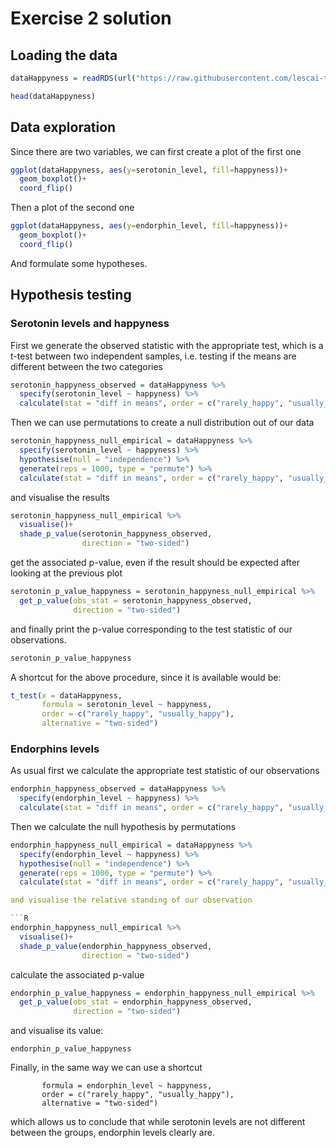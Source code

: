 # Exercise 2 solution

## Loading the data


```R
dataHappyness = readRDS(url("https://raw.githubusercontent.com/lescai-teaching/class-bigdata-2023/main/L10_stats_exercises/exercise_02/L10_dataset_exercise_02.rds"))
```

```R
head(dataHappyness)
```


## Data exploration

Since there are two variables, we can first create a plot of the first one

```R
ggplot(dataHappyness, aes(y=serotonin_level, fill=happyness))+
  geom_boxplot()+
  coord_flip()
```

Then a plot of the second one

```R
ggplot(dataHappyness, aes(y=endorphin_level, fill=happyness))+
  geom_boxplot()+
  coord_flip()
```
And formulate some hypotheses.


## Hypothesis testing


### Serotonin levels and happyness

First we generate the observed statistic with the appropriate test, which is a t-test between two independent samples, i.e. testing if the means are different between the two categories


```R
serotonin_happyness_observed = dataHappyness %>%
  specify(serotonin_level ~ happyness) %>%
  calculate(stat = "diff in means", order = c("rarely_happy", "usually_happy"))
```

Then we can use permutations to create a null distribution out of our data


```R
serotonin_happyness_null_empirical = dataHappyness %>%
  specify(serotonin_level ~ happyness) %>%
  hypothesise(null = "independence") %>%
  generate(reps = 1000, type = "permute") %>%
  calculate(stat = "diff in means", order = c("rarely_happy", "usually_happy"))
```

and visualise the results

```R
serotonin_happyness_null_empirical %>%
  visualise()+
  shade_p_value(serotonin_happyness_observed,
                direction = "two-sided")
```

get the associated p-value, even if the result should be expected after looking at the previous plot

```R
serotonin_p_value_happyness = serotonin_happyness_null_empirical %>%
  get_p_value(obs_stat = serotonin_happyness_observed,
              direction = "two-sided")
```
and finally print the p-value corresponding to the test statistic of our observations.
```R
serotonin_p_value_happyness
```

A shortcut for the above procedure, since it is available would be:

```R
t_test(x = dataHappyness, 
       formula = serotonin_level ~ happyness, 
       order = c("rarely_happy", "usually_happy"),
       alternative = "two-sided")
```



### Endorphins levels

As usual first we calculate the appropriate test statistic of our observations


```R
endorphin_happyness_observed = dataHappyness %>%
  specify(endorphin_level ~ happyness) %>%
  calculate(stat = "diff in means", order = c("rarely_happy", "usually_happy"))
```

Then we calculate the null hypothesis by permutations

```R
endorphin_happyness_null_empirical = dataHappyness %>%
  specify(endorphin_level ~ happyness) %>%
  hypothesise(null = "independence") %>%
  generate(reps = 1000, type = "permute") %>%
  calculate(stat = "diff in means", order = c("rarely_happy", "usually_happy"))```

and visualise the relative standing of our observation

```R
endorphin_happyness_null_empirical %>%
  visualise()+
  shade_p_value(endorphin_happyness_observed,
                direction = "two-sided")
```

calculate the associated p-value

```R
endorphin_p_value_happyness = endorphin_happyness_null_empirical %>%
  get_p_value(obs_stat = endorphin_happyness_observed,
              direction = "two-sided")
```

and visualise its value:

```
endorphin_p_value_happyness
```

Finally, in the same way we can use a shortcut

```Rt_test(x = dataHappyness, 
       formula = endorphin_level ~ happyness, 
       order = c("rarely_happy", "usually_happy"),
       alternative = "two-sided")
```

which allows us to conclude that while serotonin levels are not different between the groups, endorphin levels clearly are.

